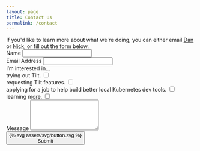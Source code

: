 ```yaml
---
layout: page
title: Contact Us
permalink: /contact
---
```


<div class="col-3of4 u-marginBottomUnit">
If you'd like to learn more about what we're doing, you can either
email <a href="mailto:dan@windmill.engineering">Dan</a> or <a href="mailto:nick@windmill.engineering">Nick</a>,
or fill out the form below.
</div>

<form action="https://formspree.io/hi@windmill.engineering" method="POST">
<div class="formItem">
  <label for="name">Name</label>
  <input id="name" name="name" required>
</div>

<div class="formItem">
  <label for="email">Email Address</label>
  <input type="email" id="email" name="email" required>
</div>

<div class="formItem">
  <div class="formItem-label">I’m interested in…</div>

  <div class="row">
  <div class="formItem-option col-1of2">
    <label for="interest-trying">trying out Tilt.</label>
    <input type="checkbox" id="interest-trying" name="interest" value="trying out Tilt">
    <div class="formItem-checkbox"></div>
  </div>

  <div class="formItem-option col-1of2">
    <label for="interest-feedback">requesting Tilt features.</label>
    <input type="checkbox" id="interest-feedback" name="interest" value="requesting Tilt features">
    <div class="formItem-checkbox"></div>
  </div>

  <div class="formItem-option col-1of2">
    <label for="interest-job">applying for a job to help build better local Kubernetes dev tools.</label>
    <input type="checkbox" id="interest-job" name="interest" value="applying for a job">
    <div class="formItem-checkbox"></div>
  </div>

  <div class="formItem-option col-1of2">
    <label for="interest-other">learning more.</label>
    <input type="checkbox" id="interest-other" name="interest" value="learning more">
    <div class="formItem-checkbox"></div>
  </div>
  </div>
</div>

<div class="formItem">
  <label for="message">Message</label>
  <textarea id="message" name="message" rows="5"></textarea>
</div>

<div class="u-marginBottom2_5">
  <button class="brandButton" type="submit">
    {% svg assets/svg/button.svg %}
    <div class="buttonLabel brandButton-text">
      Submit
    </div>
  </button>
</div>

<input type="hidden" name="_next" value="{{site.landingurl}}thanks"/>
</form>
